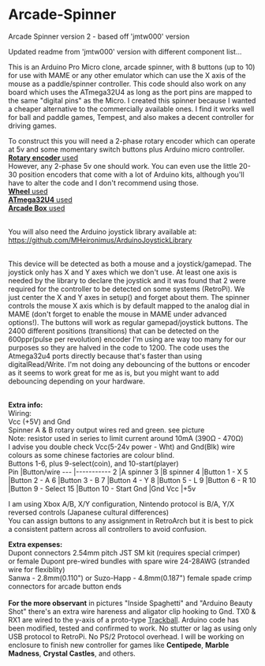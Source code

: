 # Arcade-Spinner
Arcade Spinner version 2 - based off 'jmtw000' version

Updated readme from 'jmtw000' version with different component list...

This is an Arduino Pro Micro clone, arcade spinner, with 8 buttons (up to 10) for use with MAME or any other emulator which can use the X axis of the mouse as a paddle/spinner controller. This code should also work on any board which uses the ATmega32U4 as long as the port pins are mapped to the same "digital pins" as the Micro. I created this spinner because I wanted a cheaper alternative to the commercially available ones. I find it works well for ball and paddle games, Tempest, and also makes a decent controller for driving games.

To construct this you will need a 2-phase rotary encoder which can operate at 5v and some momentary switch buttons plus Arduino micro controller.<br/> 
[**Rotary encoder** used](https://www.amazon.ca/gp/product/B00IJ788AA/ref=ppx_yo_dt_b_asin_title_o07_s00?ie=UTF8&psc=1)<br/>
However, any 2-phase 5v one should work. You can even use the little 20-30 position encoders that come with a lot of Arduino kits, although you'll have to alter the code and I don't recommend using those.<br/> 
[**Wheel** used](https://www.amazon.ca/gp/product/B07DPDJHR6/ref=ppx_yo_dt_b_asin_title_o06_s00?ie=UTF8&psc=1)<br/>
[**ATmega32U4** used](https://www.amazon.ca/gp/product/B01N4TVIQX/ref=ppx_yo_dt_b_asin_title_o02_s00?ie=UTF8&psc=1)<br/> 
[**Arcade Box** used](https://www.amazon.ca/gp/product/B07HRS9BFK/ref=ppx_yo_dt_b_asin_image_o01_s00?ie=UTF8&psc=1)<br/><br/>

You will also need the Arduino joystick library available at: https://github.com/MHeironimus/ArduinoJoystickLibrary<br/><br/>

This device will be detected as both a mouse and a joystick/gamepad. The joystick only has X and Y axes which we don't use. At least one axis is needed by the library to declare the joystick and it was found that 2 were required for the controller to be detected on some systems (RetroPi). We just center the X and Y axes in setup() and forget about them. The spinner controls the mouse X axis which is by default mapped to the analog dial in MAME (don't forget to enable the mouse in MAME under advanced options!). The buttons will work as regular gamepad/joystick buttons. The 2400 different positions (transitions) that can be detected on the 600ppr(pulse per revolution) encoder I'm using are way too many for our purposes so they are halved in the code to 1200. The code uses the Atmega32u4 ports directly because that's faster than using digitalRead/Write. I'm not doing any debouncing of the buttons or encoder as it seems to work great for me as is, but you might want to add debouncing depending on your hardware.<br/><br/>

**Extra info:**<br/>
Wiring: <br/>
Vcc (+5V) and Gnd<br/>
Spinner A & B rotary output wires red and green. see picture <br/>
Note: resistor used in series to limit current around 10mA (390Ω	- 470Ω)  
I advise you double check Vcc(5-24v power - Wht) and Gnd(Blk) wire colours as some chinese factories are colour blind.<br/>
Buttons 1-6, plus 9-select(coin), and 10-start(player)<br/>
Pin |Button/wire
--- |-----------
2   |A spinner
3   |B spinner
4   |Button 1 - X
5   |Button 2 - A
6   |Button 3 - B
7   |Button 4 - Y
8   |Button 5 - L
9   |Button 6 - R
10  |Button 9 - Select
15  |Button 10 - Start
Gnd |Gnd
Vcc |+5v  <br/>

I am using Xbox A/B, X/Y configuration, Nintendo protocol is B/A, Y/X reversed controls (Japanese cultural differences)  
You can assign buttons to any assignment in RetroArch but it is best to pick a consistent pattern across all controllers to avoid confusion.  <br/>
 
**Extra expenses:**  
Dupont connectors 2.54mm pitch JST SM kit (requires special crimper)  
or female Dupont pre-wired bundles with spare wire 24-28AWG (stranded wire for flexiblity)  
Sanwa - 2.8mm(0.110") or Suzo-Happ - 4.8mm(0.187") female spade crimp connectors for arcade button ends 
<br/><br/>
**For the more observant** in pictures "Inside Spaghetti" and "Arduino Beauty Shot" there's an extra wire hareness and aligator clip hooking to Gnd. TX0 & RX1 are wired to the y-axis of a proto-type [Trackball](https://www.amazon.ca/gp/product/B00F1YQH6G/ref=ppx_yo_dt_b_asin_title_o01_s00?ie=UTF8&psc=1). Arduino code has been modified, tested and confirmed to work. No stutter or lag as using only USB protocol to RetroPi. No PS/2 Protocol overhead. I will be working on enclosure to finish new controller for games like **Centipede**, **Marble Madness**, **Crystal Castles**, and others.  
